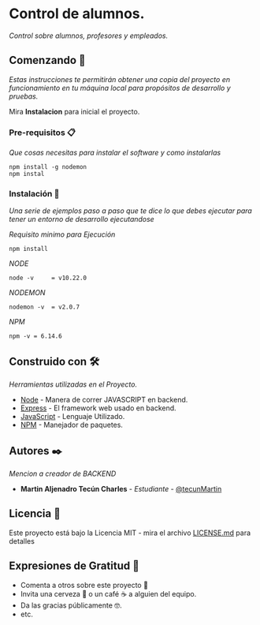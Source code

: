 # Control de alumnos.

_Control sobre alumnos, profesores y empleados._

## Comenzando 🚀

_Estas instrucciones te permitirán obtener una copia del proyecto en funcionamiento en tu máquina local para propósitos de desarrollo y pruebas._

Mira **Instalacion** para inicial el proyecto.

### Pre-requisitos 📋

_Que cosas necesitas para instalar el software y como instalarlas_

```
npm install -g nodemon
npm instal
```

### Instalación 🔧

_Una serie de ejemplos paso a paso que te dice lo que debes ejecutar para tener un entorno de desarrollo ejecutandose_

_Requisito minimo para Ejecución_

```
npm install

```

_NODE_

```
node -v     = v10.22.0
```

_NODEMON_

```
nodemon -v  = v2.0.7
```

_NPM_

```
npm -v = 6.14.6
```

## Construido con 🛠️

_Herramientas utilizadas en el Proyecto._

- [Node](https://nodejs.org/es/) - Manera de correr JAVASCRIPT en backend.
- [Express](https://expressjs.com/) - El framework web usado en backend.
- [JavaScript](https://www.javascript.com/) - Lenguaje Utilizado.
- [NPM](https://www.npmjs.com/) - Manejador de paquetes.

## Autores ✒️

_Mencion a creador de BACKEND_

- **Martin Aljenadro Tecún Charles** - _Estudiante_ - [@tecunMartin](https://github.com/tecunMartin)

## Licencia 📄

Este proyecto está bajo la Licencia MIT - mira el archivo [LICENSE.md](LICENSE.md) para detalles

## Expresiones de Gratitud 🎁

- Comenta a otros sobre este proyecto 📢
- Invita una cerveza 🍺 o un café ☕ a alguien del equipo.
- Da las gracias públicamente 🤓.
- etc.
